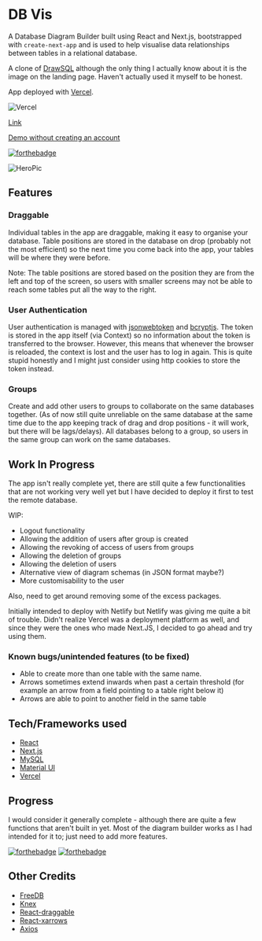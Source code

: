 # DB Vis

A Database Diagram Builder built using React and Next.js, bootstrapped with `create-next-app` and is used to help visualise data relationships between tables in a relational database.

A clone of [DrawSQL](https://drawsql.app/) although the only thing I actually know about it is the image on the landing page. Haven't actually used it myself to be honest.

App deployed with [Vercel](https://vercel.com/). 

![Vercel](https://therealsujitk-vercel-badge.vercel.app/?app=dbvis)

[Link](https://dbvis.vercel.app/)

[Demo without creating an account](https://dbvis.vercel.app/guest)

[![forthebadge](https://forthebadge.com/images/badges/works-on-my-machine.svg)](https://forthebadge.com)

![HeroPic](https://user-images.githubusercontent.com/35862661/115776281-8723ad80-a3e6-11eb-9ae3-3271cd528c62.png)

## Features

### Draggable

Individual tables in the app are draggable, making it easy to organise your database. Table positions are stored in the database on drop (probably not the most efficient) so the next time you come back into the app, your tables will be where they were before.

Note: The table positions are stored based on the position they are from the left and top of the screen, so users with smaller screens may not be able to reach some tables put all the way to the right.

### User Authentication

User authentication is managed with [jsonwebtoken](https://www.npmjs.com/package/jsonwebtoken) and [bcryptjs](https://www.npmjs.com/package/bcryptjs). The token is stored in the app itself (via Context) so no information about the token is transferred to the browser. However, this means that whenever the browser is reloaded, the context is lost and the user has to log in again. This is quite stupid honestly and I might just consider using http cookies to store the token instead.

### Groups

Create and add other users to groups to collaborate on the same databases together. (As of now still quite unreliable on the same database at the same time due to the app keeping track of drag and drop positions - it will work, but there will be lags/delays). All databases belong to a group, so users in the same group can work on the same databases.

## Work In Progress

The app isn't really complete yet, there are still quite a few functionalities that are not working very well yet but I have decided to deploy it first to test the remote database.

WIP:

* Logout functionality
* Allowing the addition of users after group is created
* Allowing the revoking of access of users from groups
* Allowing the deletion of groups
* Allowing the deletion of users
* Alternative view of diagram schemas (in JSON format maybe?)
* More customisability to the user

Also, need to get around removing some of the excess packages.

Initially intended to deploy with Netlify but Netlify was giving me quite a bit of trouble. Didn't realize Vercel was a deployment platform as well, and since they were the ones who made Next.JS, I decided to go ahead and try using them. 

### Known bugs/unintended features (to be fixed)

* Able to create more than one table with the same name.
* Arrows sometimes extend inwards when past a certain threshold (for example an arrow from a field pointing to a table right below it)
* Arrows are able to point to another field in the same table

## Tech/Frameworks used

* [React](https://reactjs.org/)
* [Next.js](https://nextjs.org/)
* [MySQL](https://www.mysql.com/)
* [Material UI](https://material-ui.com/)
* [Vercel](https://vercel.com/)

## Progress

I would consider it generally complete - although there are quite a few functions that aren't built in yet. Most of the diagram builder works as I had intended for it to; just need to add more features.

[![forthebadge](https://forthebadge.com/images/badges/gluten-free.svg)](https://forthebadge.com)
[![forthebadge](https://forthebadge.com/images/badges/60-percent-of-the-time-works-every-time.svg)](https://forthebadge.com)

## Other Credits
* [FreeDB](https://freedb.tech/)
* [Knex](http://knexjs.org/)
* [React-draggable](https://www.npmjs.com/package/react-draggable)
* [React-xarrows](https://www.npmjs.com/package/react-xarrows)
* [Axios](https://www.npmjs.com/package/axios)
